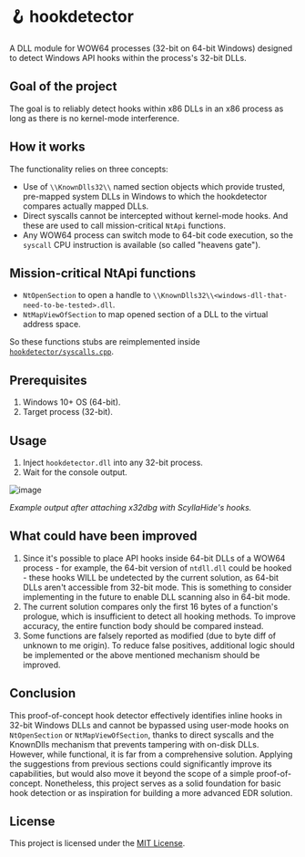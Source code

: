 # 🪝 hookdetector
A DLL module for WOW64 processes (32-bit on 64-bit Windows) designed to detect Windows API hooks within the process's 32-bit DLLs.

## Goal of the project
The goal is to reliably detect hooks within x86 DLLs in an x86 process as long as there is no kernel-mode interference.

## How it works
The functionality relies on three concepts:
- Use of `\\KnownDlls32\\` named section objects which provide trusted, pre-mapped system DLLs in Windows to which the hookdetector compares actually mapped DLLs.
- Direct syscalls cannot be intercepted without kernel-mode hooks. And these are used to call mission-critical `NtApi` functions.
- Any WOW64 process can switch mode to 64-bit code execution, so the `syscall` CPU instruction is available (so called "heavens gate").

## Mission-critical NtApi functions
- `NtOpenSection` to open a handle to `\\KnownDlls32\\<windows-dll-that-need-to-be-tested>.dll`.
- `NtMapViewOfSection` to map opened section of a DLL to the virtual address space.

So these functions stubs are reimplemented inside [`hookdetector/syscalls.cpp`](hookdetector/syscall.cpp).

## Prerequisites
1. Windows 10+ OS (64-bit).
2. Target process (32-bit).

## Usage
1. Inject `hookdetector.dll` into any 32-bit process.
2. Wait for the console output.

![image](https://github.com/user-attachments/assets/8dcb134b-2b22-4802-b0a9-439abd2563ff)

*Example output after attaching x32dbg with ScyllaHide's hooks.*

## What could have been improved
1. Since it's possible to place API hooks inside 64-bit DLLs of a WOW64 process - for example, the 64-bit version of `ntdll.dll` could be hooked - these hooks WILL be undetected by the current solution, as 64-bit DLLs aren't accessible from 32-bit mode. This is something to consider implementing in the future to enable DLL scanning also in 64-bit mode.
2. The current solution compares only the first 16 bytes of a function's prologue, which is insufficient to detect all hooking methods. To improve accuracy, the entire function body should be compared instead.
3. Some functions are falsely reported as modified (due to byte diff of unknown to me origin). To reduce false positives, additional logic should be implemented or the above mentioned mechanism should be improved.

## Conclusion
This proof-of-concept hook detector effectively identifies inline hooks in 32-bit Windows DLLs and cannot be bypassed using user-mode hooks on `NtOpenSection` or `NtMapViewOfSection`, thanks to direct syscalls and the KnownDlls mechanism that prevents tampering with on-disk DLLs. However, while functional, it is far from a comprehensive solution. Applying the suggestions from previous sections could significantly improve its capabilities, but would also move it beyond the scope of a simple proof-of-concept. Nonetheless, this project serves as a solid foundation for basic hook detection or as inspiration for building a more advanced EDR solution.

## License
This project is licensed under the [MIT License](LICENSE).
